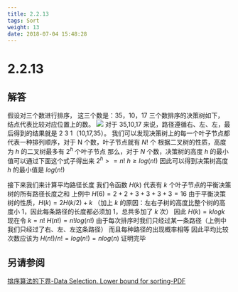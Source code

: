 ```yaml
---
title: 2.2.13
tags: Sort
weight: 13
date: 2018-07-04 15:48:28
---
```


# 2.2.13


## 解答

假设对三个数进行排序，
这三个数是：35，10，17 
三个数排序的决策树如下，
结点代表比较对应位置上的数。
![](/resources/2.2.13/1.jpg)
对于 35,10,17 来说，路径遵循右、左、左，最后得到的结果就是 2 3 1（10,17,35）。
我们可以发现决策树上的每一个叶子节点都代表一种排列顺序，对于 N 个数，叶子节点就有 $N!$ 个
根据二叉树的性质，高度为 $h$ 的二叉树最多有 $2^h$ 个叶子节点
那么，对于 $N$ 个数，决策树的高度 $h$ 的最小值可以通过下面这个式子得出来
$2^h >= n!$
$h \ge log(n!)$
因此可以得到决策树高度 $h$ 的最小值是 $log(n!)$ 

接下来我们来计算平均路径长度
我们令函数 $H(k)$ 代表有 $k$ 个叶子节点的平衡决策树的所有路径长度之和
上例中 $H(6) = 2 + 2 + 3 + 3 + 3 + 3 = 16$
由于平衡决策树的性质，$H(k) = 2H(k / 2) + k$
（加上 $k$ 的原因：左右子树的高度比整个树的高度小 $1$，因此每条路径的长度都必须加 $1$，总共多加了 $k$ 次）
因此 $H(k) = klogk$
现在令 $k = n!$
$H(n!) = n!log(n!)$
由于每次排序时我们只经过某一条路径（上例中我们只经过了右、左、左这条路径）
而且每种路径的出现概率相等
因此平均比较次数应该为 $H(n!) / n! = log(n!) = nlog(n)$
证明完毕

## 另请参阅

[排序算法的下界-Data Selection. Lower bound for sorting-PDF](https://www.cs.auckland.ac.nz/courses/compsci220s1c/lectures/2016S1C/CS220-Lecture12.pdf)
